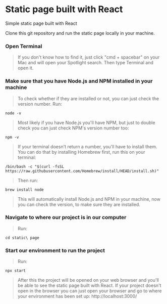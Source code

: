# Static page built with React

Simple static page built with React

Clone this git repository and run the static page locally in your machine.


### Open Terminal

> If you don't know how to find it, just click "cmd + spacebar" on your Mac and will open your Spotlight search. Then type Terminal and open it.

### Make sure that you have Node.js and NPM installed in your machine
> To check whether if they are installed or not, you can just check the version number. Run:

    node -v

> Most likely if you have Node.js you'll have NPM, but just to double check you can just check NPM's version number too:

    npm -v

> If your terminal doesn't return a number, you'll have to install them. You can do that by installing Homebrew first, run this on your terminal:

    /bin/bash -c "$(curl -fsSL https://raw.githubusercontent.com/Homebrew/install/HEAD/install.sh)"

> Then run:

    brew install node

> This will automatically install Node.js and NPM in your machine, now you can check the version, to make sure they are installed.

### Navigate to where our project is in our computer

> Run:

    cd static\ page

### Start our environment to run the project

> Run:

    npx start

> After this the project will be opened on your web browser and you'll be able to see the static page built with React.
> If your project doesn't open in the browser you can just open your browser and go to where your environment has been set up: http://localhost:3000/



